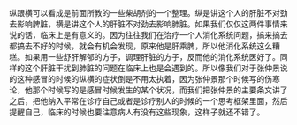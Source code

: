 纵跟横可以看成是前面所教的一些柴胡剂的一个整理。纵是讲这个人的肝脏不对劲去影响脾脏，横是讲这个人的肝脏不对劲去影响肺脏。如果我们仅仅这两件事情来说的话，临床上是有意义的。因为往往我们在治疗一个人消化系统问题，搞来搞去都搞去不好的时候，就会有机会发现，原来他是肝乘脾，所以他消化系统这么糟糕。如果用一些舒肝解郁的方子，调理肝脏的方子，反而他的消化系统医好了。同样的这个肝脏干扰到肺脏的问题在临床上也是会遇到的。所以像我们对于张仲景说的这种感冒的时候的纵横的症状倒是不用太执着，因为张仲景那个时候写的伤寒论，他那个时候写的是感冒时候发生的某个状况，而我们把张仲景的主要条文讲了之后，把他纳入平常在诊疗自己或者是诊疗别人的时候的一个思考框架里面，然后提醒自己，临床的时候也要注意病人有没有这些现象，这样子就还不错了。
